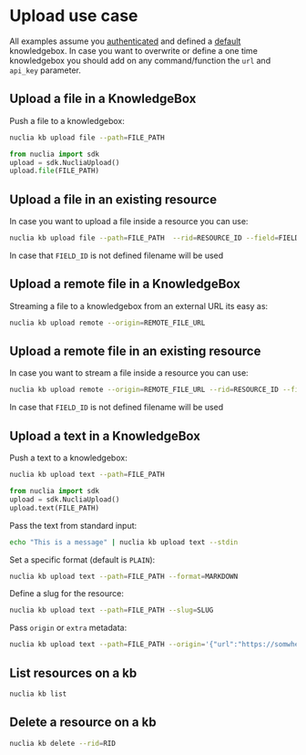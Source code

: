 # Upload use case

All examples assume you [authenticated](AUTH.md) and defined a [default](DEFAULT.md) knowledgebox. In case you want to overwrite or define a one time knowledgebox you should add on any command/function the `url` and `api_key` parameter.

## Upload a file in a KnowledgeBox

Push a file to a knowledgebox:

```bash
nuclia kb upload file --path=FILE_PATH
```

```python
from nuclia import sdk
upload = sdk.NucliaUpload()
upload.file(FILE_PATH)
```

## Upload a file in an existing resource

In case you want to upload a file inside a resource you can use:

```bash
nuclia kb upload file --path=FILE_PATH  --rid=RESOURCE_ID --field=FIELD_ID
```

In case that `FIELD_ID` is not defined filename will be used

## Upload a remote file in a KnowledgeBox

Streaming a file to a knowledgebox from an external URL its easy as:

```bash
nuclia kb upload remote --origin=REMOTE_FILE_URL
```

## Upload a remote file in an existing resource

In case you want to stream a file inside a resource you can use:

```bash
nuclia kb upload remote --origin=REMOTE_FILE_URL --rid=RESOURCE_ID --field=FIELD_ID
```

In case that `FIELD_ID` is not defined filename will be used

## Upload a text in a KnowledgeBox

Push a text to a knowledgebox:

```bash
nuclia kb upload text --path=FILE_PATH
```

```python
from nuclia import sdk
upload = sdk.NucliaUpload()
upload.text(FILE_PATH)
```

Pass the text from standard input:

```bash
echo "This is a message" | nuclia kb upload text --stdin
```

Set a specific format (default is `PLAIN`):

```bash
nuclia kb upload text --path=FILE_PATH --format=MARKDOWN
```

Define a slug for the resource:

```bash
nuclia kb upload text --path=FILE_PATH --slug=SLUG
```

Pass `origin` or `extra` metadata:

```bash
nuclia kb upload text --path=FILE_PATH --origin='{"url":"https://somwhere.com"}' --extra='{"metadata":{"whatever":42}}'
```

## List resources on a kb

```bash
nuclia kb list
```

## Delete a resource on a kb

```bash
nuclia kb delete --rid=RID
```
